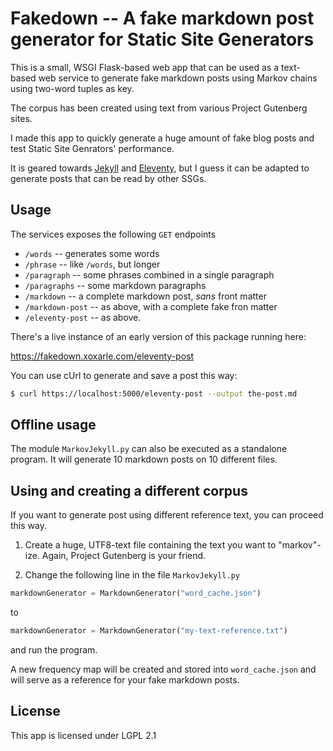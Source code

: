 # Fakedown -- A fake markdown post generator for Static Site Generators

This is a small, WSGI Flask-based web app that can be used as a text-based web service to generate fake markdown posts using Markov chains using two-word tuples as key. 

The corpus has been created using text from various Project Gutenberg sites. 

I made this app to quickly generate a huge amount of fake blog posts and test Static Site Genrators' performance.

It is geared towards [Jekyll](https://jekyllrb.com) and [Eleventy](https://11ty.dev), but I guess it can be adapted to generate posts that can be read by other SSGs.

## Usage

The services exposes the following `GET` endpoints

- `/words` -- generates some words
- `/phrase` -- like `/words`, but longer
- `/paragraph` -- some phrases combined in a single paragraph
- `/paragraphs` -- some markdown paragraphs
- `/markdown` -- a complete markdown post, _sans_ front matter
- `/markdown-post` -- as above, with a complete fake fron matter
- `/eleventy-post` -- as above.

There's a live instance of an early version of this package running here:

https://fakedown.xoxarle.com/eleventy-post

You can use cUrl to generate and save a post this way:

``` bash
$ curl https://localhost:5000/eleventy-post --output the-post.md
```

## Offline usage

The module `MarkovJekyll.py` can also be executed as a standalone program. It will generate 10 markdown posts on 10 different files. 

## Using and creating a different corpus

If you want to generate post using different reference text, you can proceed this way.

1. Create a huge, UTF8-text file containing the text you want to "markov"-ize. Again, Project Gutenberg is your friend.

2. Change the following line in the file `MarkovJekyll.py`

``` python
markdownGenerator = MarkdownGenerator("word_cache.json")
```
to

``` python
markdownGenerator = MarkdownGenerator("my-text-reference.txt")
```

and run the program. 

A new frequency map will be created and stored into `word_cache.json` and will serve as a reference for your fake markdown posts.

## License

This app is licensed under LGPL 2.1